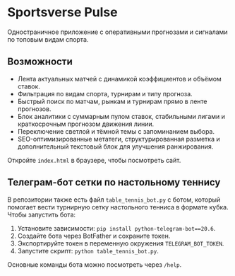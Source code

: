 # Sportsverse Pulse

Одностраничное приложение с оперативными прогнозами и сигналами по топовым видам спорта.

## Возможности
- Лента актуальных матчей с динамикой коэффициентов и объёмом ставок.
- Фильтрация по видам спорта, турнирам и типу прогноза.
- Быстрый поиск по матчам, рынкам и турнирам прямо в ленте прогнозов.
- Блок аналитики с суммарным пулом ставок, стабильными лигами и краткосрочным прогнозом движения линии.
- Переключение светлой и тёмной темы с запоминанием выбора.
- SEO-оптимизированные метатеги, структурированная разметка и дополнительный текстовый блок для улучшения ранжирования.

Откройте `index.html` в браузере, чтобы посмотреть сайт.

## Телеграм-бот сетки по настольному теннису

В репозитории также есть файл `table_tennis_bot.py` с ботом, который помогает
вести турнирную сетку настольного тенниса в формате кубка. Чтобы запустить бота:

1. Установите зависимости: `pip install python-telegram-bot==20.6`.
2. Создайте бота через BotFather и сохраните токен.
3. Экспортируйте токен в переменную окружения `TELEGRAM_BOT_TOKEN`.
4. Запустите скрипт: `python table_tennis_bot.py`.

Основные команды бота можно посмотреть через `/help`.
